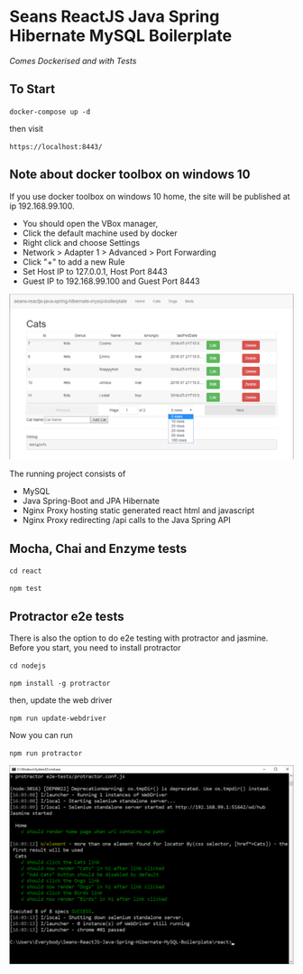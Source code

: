 # Seans ReactJS Java Spring Hibernate MySQL Boilerplate

*Comes Dockerised and with Tests*

## To Start

`docker-compose up -d`

then visit

`https://localhost:8443/`

## Note about docker toolbox on windows 10

If you use docker toolbox on windows 10 home, the site will be published at ip 192.168.99.100.
- You should open the VBox manager,
- Click the default machine used by docker
- Right click and choose Settings
- Network > Adapter 1 > Advanced > Port Forwarding
- Click "+" to add a new Rule
- Set Host IP to 127.0.0.1, Host Port 8443
- Guest IP to 192.168.99.100 and Guest Port 8443

![Screenshot](homeScreenshot.png)

The running project consists of 
* MySQL
* Java Spring-Boot and JPA Hibernate
* Nginx Proxy hosting static generated react html and javascript
* Nginx Proxy redirecting /api calls to the Java Spring API

## Mocha, Chai and Enzyme tests

`cd react`

`npm test`

## Protractor e2e tests

There is also the option to do e2e testing with protractor and jasmine.
Before you start, you need to install protractor

`cd nodejs`

`npm install -g protractor`

then, update the web driver

`npm run update-webdriver`

Now you can run

`npm run protractor`

![protractor screenshot](protractorScreenshot.png)
